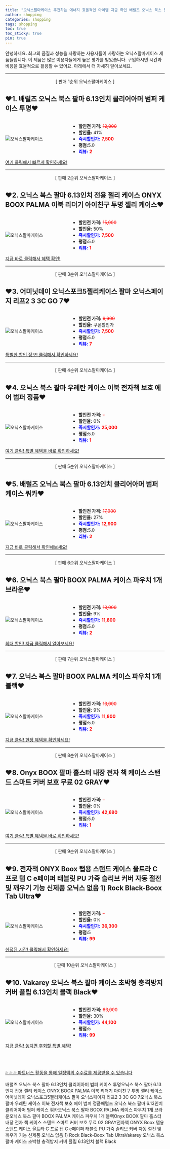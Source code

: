 ```yaml
---
title: "오닉스팔마케이스 추천하는 에너지 효율적인 아이템 지금 확인 배럴즈 오닉스 북스 팔마 6.13인치"
author: shopping
categories: shopping
tags: shopping
toc: true
toc_sticky: true
pin: true
---
```

안녕하세요. 최고의 품질과 성능을 자랑하는 사용자들이 사랑하는 오닉스팔마케이스 제품들입니다. 이 제품은 많은 이용자들에게 높은 평가를 받았습니다. 구입하시면 시간과 비용을 효율적으로 활용할 수 있어요. 아래에서 더 자세히 알아보세요.

---
<p class="toplist" style="margin: 0 auto; display: block; width: fit-content;">[ 판매 1순위 오닉스팔마케이스 ]</p>

<h2><strong>❤️1. 배럴즈 오닉스 북스 팔마 6.13인치 클리어아머 범퍼 케이스 투명❤️</strong></h2>

<div style="display: flex; align-items: center;">
    <div style="flex: 0.4;">
        <img src="https://thumbnail10.coupangcdn.com/thumbnails/remote/230x230ex/image/vendor_inventory/bfcb/657d01fd8124ded2db606aafa8a1d6570e7fb695e644ccc4d12bba4eb26f.jpg" alt="오닉스팔마케이스" style="max-width: 100%;">
    </div>
    <div style="flex: 0.6; margin-left: 10px;">
        <ul>
            <li><strong>할인전 가격:</strong> <del style="color: red;">12,900</del></li>
            <li><strong>할인율:</strong> 41%</li>
            <li><span style='color:blue'><strong>즉시할인가:</strong></span> <span style='color:red'><strong>7,500</strong></span></li>
            <li><strong>평점:</strong>5.0</li>
            <li><span style='color:blue'><strong>리뷰:</strong></span> <span style='color:red'><strong>2</strong></span></li>
        </ul>
    </div>
</div>
<div class="center">
    <a href="https://William4Davisa.github.io?lptag=AF9450613&subid=githubio&pageKey=8191819714&traceid=V0-153&itemId=23446523734&vendorItemId=90473308112" class="myButton">
        여기 클릭해서 빠르게 확인하세요!
    </a>
</div>


---
<p class="toplist" style="margin: 0 auto; display: block; width: fit-content;">[ 판매 2순위 오닉스팔마케이스 ]</p>

<h2><strong>❤️2. 오닉스 북스 팔마 6.13인치 전용 젤리 케이스 ONYX BOOX PALMA 이북 리더기 아이친구 투명 젤리 케이스❤️</strong></h2>

<div style="display: flex; align-items: center;">
    <div style="flex: 0.4;">
        <img src="https://thumbnail7.coupangcdn.com/thumbnails/remote/230x230ex/image/vendor_inventory/e42c/7e29c5ff4dc26682c75f0f8dc61a2fa876573b71e1bf5d66197b345d301a.jpg" alt="오닉스팔마케이스" style="max-width: 100%;">
    </div>
    <div style="flex: 0.6; margin-left: 10px;">
        <ul>
            <li><strong>할인전 가격:</strong> <del style="color: red;">15,000</del></li>
            <li><strong>할인율:</strong> 50%</li>
            <li><span style='color:blue'><strong>즉시할인가:</strong></span> <span style='color:red'><strong>7,500</strong></span></li>
            <li><strong>평점:</strong>5.0</li>
            <li><span style='color:blue'><strong>리뷰:</strong></span> <span style='color:red'><strong>1</strong></span></li>
        </ul>
    </div>
</div>
<div class="center">
    <a href="https://William4Davisa.github.io?lptag=AF9450613&subid=githubio&pageKey=8208066517&traceid=V0-153&itemId=23549565942&vendorItemId=90575634666" class="myButton">
        지금 바로 클릭해서 혜택 확인!
    </a>
</div>


---
<p class="toplist" style="margin: 0 auto; display: block; width: fit-content;">[ 판매 3순위 오닉스팔마케이스 ]</p>

<h2><strong>❤️3. 어미닛데이 오닉스포크5젤리케이스 팔마 오닉스페이지 리프2 3 3C GO 7❤️</strong></h2>

<div style="display: flex; align-items: center;">
    <div style="flex: 0.4;">
        <img src="https://thumbnail6.coupangcdn.com/thumbnails/remote/230x230ex/image/vendor_inventory/800a/00cb9a39006b23d45595736cde5d0c8a80035469a182db4fe0a057516538.jpg" alt="오닉스팔마케이스" style="max-width: 100%;">
    </div>
    <div style="flex: 0.6; margin-left: 10px;">
        <ul>
            <li><strong>할인전 가격:</strong> <del style="color: red;">9,900</del></li>
            <li><strong>할인율:</strong> 쿠폰할인가</li>
            <li><span style='color:blue'><strong>즉시할인가:</strong></span> <span style='color:red'><strong>7,500</strong></span></li>
            <li><strong>평점:</strong>5.0</li>
            <li><span style='color:blue'><strong>리뷰:</strong></span> <span style='color:red'><strong>7</strong></span></li>
        </ul>
    </div>
</div>
<div class="center">
    <a href="https://William4Davisa.github.io?lptag=AF9450613&subid=githubio&pageKey=8215603345&traceid=V0-153&itemId=23597044278&vendorItemId=90622881171" class="myButton">
        특별한 할인 정보! 클릭해서 확인하세요!
    </a>
</div>


---
<p class="toplist" style="margin: 0 auto; display: block; width: fit-content;">[ 판매 4순위 오닉스팔마케이스 ]</p>

<h2><strong>❤️4. 오닉스 북스 팔마 우레탄 케이스 이북 전자책 보호 에어 범퍼 정품❤️</strong></h2>

<div style="display: flex; align-items: center;">
    <div style="flex: 0.4;">
        <img src="https://thumbnail10.coupangcdn.com/thumbnails/remote/230x230ex/image/vendor_inventory/9003/db7e29fb958b1aa03b8f9813c8948eeeb6509a278c9df3b4792ab9c94456.jpg" alt="오닉스팔마케이스" style="max-width: 100%;">
    </div>
    <div style="flex: 0.6; margin-left: 10px;">
        <ul>
            <li><strong>할인전 가격:</strong> <del style="color: red;">-</del></li>
            <li><strong>할인율:</strong> 0%</li>
            <li><span style='color:blue'><strong>즉시할인가:</strong></span> <span style='color:red'><strong>25,000</strong></span></li>
            <li><strong>평점:</strong>5.0</li>
            <li><span style='color:blue'><strong>리뷰:</strong></span> <span style='color:red'><strong>1</strong></span></li>
        </ul>
    </div>
</div>
<div class="center">
    <a href="https://William4Davisa.github.io?lptag=AF9450613&subid=githubio&pageKey=8126619469&traceid=V0-153&itemId=23069569188&vendorItemId=90103143008" class="myButton">
        여기 클릭! 특별 혜택을 바로 확인하세요!
    </a>
</div>


---
<p class="toplist" style="margin: 0 auto; display: block; width: fit-content;">[ 판매 5순위 오닉스팔마케이스 ]</p>

<h2><strong>❤️5. 배럴즈 오닉스 북스 팔마 6.13인치 클리어아머 범퍼 케이스 쿼카❤️</strong></h2>

<div style="display: flex; align-items: center;">
    <div style="flex: 0.4;">
        <img src="https://thumbnail10.coupangcdn.com/thumbnails/remote/230x230ex/image/vendor_inventory/3bae/9c4d2427ad83c1abf312c02d6ce4f2bcdcdfdaafe53f74421f212420deab.jpg" alt="오닉스팔마케이스" style="max-width: 100%;">
    </div>
    <div style="flex: 0.6; margin-left: 10px;">
        <ul>
            <li><strong>할인전 가격:</strong> <del style="color: red;">17,900</del></li>
            <li><strong>할인율:</strong> 27%</li>
            <li><span style='color:blue'><strong>즉시할인가:</strong></span> <span style='color:red'><strong>12,900</strong></span></li>
            <li><strong>평점:</strong>5.0</li>
            <li><span style='color:blue'><strong>리뷰:</strong></span> <span style='color:red'><strong>2</strong></span></li>
        </ul>
    </div>
</div>
<div class="center">
    <a href="https://William4Davisa.github.io?lptag=AF9450613&subid=githubio&pageKey=8191819714&traceid=V0-153&itemId=23446523730&vendorItemId=90473308097" class="myButton">
        지금 바로 클릭해서 확인해보세요!
    </a>
</div>


---
<p class="toplist" style="margin: 0 auto; display: block; width: fit-content;">[ 판매 6순위 오닉스팔마케이스 ]</p>

<h2><strong>❤️6. 오닉스 북스 팔마 BOOX PALMA 케이스 파우치 1개 브라운❤️</strong></h2>

<div style="display: flex; align-items: center;">
    <div style="flex: 0.4;">
        <img src="https://thumbnail9.coupangcdn.com/thumbnails/remote/230x230ex/image/vendor_inventory/ffbe/330b6c43248d9e2dd9372ce680d0221a1dc95f2c9075ba7cf11b22549799.jpg" alt="오닉스팔마케이스" style="max-width: 100%;">
    </div>
    <div style="flex: 0.6; margin-left: 10px;">
        <ul>
            <li><strong>할인전 가격:</strong> <del style="color: red;">13,000</del></li>
            <li><strong>할인율:</strong> 9%</li>
            <li><span style='color:blue'><strong>즉시할인가:</strong></span> <span style='color:red'><strong>11,800</strong></span></li>
            <li><strong>평점:</strong>5.0</li>
            <li><span style='color:blue'><strong>리뷰:</strong></span> <span style='color:red'><strong>2</strong></span></li>
        </ul>
    </div>
</div>
<div class="center">
    <a href="https://William4Davisa.github.io?lptag=AF9450613&subid=githubio&pageKey=7915912094&traceid=V0-153&itemId=21733023266&vendorItemId=88782179728" class="myButton">
        최대 할인! 지금 클릭해서 알아보세요!
    </a>
</div>


---
<p class="toplist" style="margin: 0 auto; display: block; width: fit-content;">[ 판매 7순위 오닉스팔마케이스 ]</p>

<h2><strong>❤️7. 오닉스 북스 팔마 BOOX PALMA 케이스 파우치 1개 블랙❤️</strong></h2>

<div style="display: flex; align-items: center;">
    <div style="flex: 0.4;">
        <img src="https://thumbnail10.coupangcdn.com/thumbnails/remote/230x230ex/image/vendor_inventory/d8d1/72b485d01f85ce76a24cda01744fc9537f56ca87e99e832ba8fa1cc76b52.jpg" alt="오닉스팔마케이스" style="max-width: 100%;">
    </div>
    <div style="flex: 0.6; margin-left: 10px;">
        <ul>
            <li><strong>할인전 가격:</strong> <del style="color: red;">13,000</del></li>
            <li><strong>할인율:</strong> 9%</li>
            <li><span style='color:blue'><strong>즉시할인가:</strong></span> <span style='color:red'><strong>11,800</strong></span></li>
            <li><strong>평점:</strong>5.0</li>
            <li><span style='color:blue'><strong>리뷰:</strong></span> <span style='color:red'><strong>2</strong></span></li>
        </ul>
    </div>
</div>
<div class="center">
    <a href="https://William4Davisa.github.io?lptag=AF9450613&subid=githubio&pageKey=7915912094&traceid=V0-153&itemId=21733023269&vendorItemId=88782179739" class="myButton">
        지금 클릭! 한정 혜택을 확인하세요!
    </a>
</div>


---
<p class="toplist" style="margin: 0 auto; display: block; width: fit-content;">[ 판매 8순위 오닉스팔마케이스 ]</p>

<h2><strong>❤️8. Onyx BOOX 팔마 홀스터 내장 전자 책 케이스 스탠드 스마트 커버 보호 무료 02 GRAY❤️</strong></h2>

<div style="display: flex; align-items: center;">
    <div style="flex: 0.4;">
        <img src="https://thumbnail6.coupangcdn.com/thumbnails/remote/230x230ex/image/vendor_inventory/3b69/705d757e1d943465ce699c14b9105491d7e245129b167b2ee9fab81d8d2e.jpg" alt="오닉스팔마케이스" style="max-width: 100%;">
    </div>
    <div style="flex: 0.6; margin-left: 10px;">
        <ul>
            <li><strong>할인전 가격:</strong> <del style="color: red;">-</del></li>
            <li><strong>할인율:</strong> 0%</li>
            <li><span style='color:blue'><strong>즉시할인가:</strong></span> <span style='color:red'><strong>42,690</strong></span></li>
            <li><strong>평점:</strong>5.0</li>
            <li><span style='color:blue'><strong>리뷰:</strong></span> <span style='color:red'><strong>1</strong></span></li>
        </ul>
    </div>
</div>
<div class="center">
    <a href="https://William4Davisa.github.io?lptag=AF9450613&subid=githubio&pageKey=7957998280&traceid=V0-153&itemId=21995496603&vendorItemId=90722302759" class="myButton">
        여기 클릭! 특별 혜택을 바로 확인하세요!
    </a>
</div>


---
<p class="toplist" style="margin: 0 auto; display: block; width: fit-content;">[ 판매 9순위 오닉스팔마케이스 ]</p>

<h2><strong>❤️9. 전자책 ONYX Boox 탭용 스탠드 케이스 울트라 C 프로 탭 C e페이퍼 태블릿 PU 가죽 슬리브 커버 자동 절전 및 깨우기 기능 신제품 오닉스 없음 1) Rock Black-Boox Tab Ultra❤️</strong></h2>

<div style="display: flex; align-items: center;">
    <div style="flex: 0.4;">
        <img src="https://thumbnail8.coupangcdn.com/thumbnails/remote/230x230ex/image/vendor_inventory/40be/e853e752eac3c863e2b16b3c7a0c3276d8d418e77a74e50f116a01858e12.jpg" alt="오닉스팔마케이스" style="max-width: 100%;">
    </div>
    <div style="flex: 0.6; margin-left: 10px;">
        <ul>
            <li><strong>할인전 가격:</strong> <del style="color: red;">-</del></li>
            <li><strong>할인율:</strong> 0%</li>
            <li><span style='color:blue'><strong>즉시할인가:</strong></span> <span style='color:red'><strong>36,300</strong></span></li>
            <li><strong>평점:</strong>5</li>
            <li><span style='color:blue'><strong>리뷰:</strong></span> <span style='color:red'><strong>99</strong></span></li>
        </ul>
    </div>
</div>
<div class="center">
    <a href="https://William4Davisa.github.io?lptag=AF9450613&subid=githubio&pageKey=8235095716&traceid=V0-153&itemId=23704636274&vendorItemId=90729637664" class="myButton">
        한정된 시간! 클릭해서 확인하세요!
    </a>
</div>


---
<p class="toplist" style="margin: 0 auto; display: block; width: fit-content;">[ 판매 10순위 오닉스팔마케이스 ]</p>

<h2><strong>❤️10. Vakarey 오닉스 북스 팔마 케이스 초박형 충격방지 커버 플립 6.13인치 블랙 Black❤️</strong></h2>

<div style="display: flex; align-items: center;">
    <div style="flex: 0.4;">
        <img src="https://thumbnail6.coupangcdn.com/thumbnails/remote/230x230ex/image/vendor_inventory/604b/8d4b8d40c24e809c53d3a7e02c800c769e7a5799d0a9a44196c9f5233376.jpg" alt="오닉스팔마케이스" style="max-width: 100%;">
    </div>
    <div style="flex: 0.6; margin-left: 10px;">
        <ul>
            <li><strong>할인전 가격:</strong> <del style="color: red;">63,000</del></li>
            <li><strong>할인율:</strong> 30%</li>
            <li><span style='color:blue'><strong>즉시할인가:</strong></span> <span style='color:red'><strong>44,100</strong></span></li>
            <li><strong>평점:</strong>5</li>
            <li><span style='color:blue'><strong>리뷰:</strong></span> <span style='color:red'><strong>99</strong></span></li>
        </ul>
    </div>
</div>
<div class="center">
    <a href="https://William4Davisa.github.io?lptag=AF9450613&subid=githubio&pageKey=8244307117&traceid=V0-153&itemId=23727047394&vendorItemId=90763397405" class="myButton">
        지금 클릭! 놓치면 후회할 특별 혜택!
    </a>
</div>

<br><br><br>[💦 💦 💦 파트너스 활동을 통해 일정액의 수수료를 제공받을 수 있습니다](https://link.coupang.com/a/bcpT2c)<br><br>배럴즈 오닉스 북스 팔마 6.13인치 클리어아머 범퍼 케이스 투명오닉스 북스 팔마 6.13인치 전용 젤리 케이스 ONYX BOOX PALMA 이북 리더기 아이친구 투명 젤리 케이스어미닛데이 오닉스포크5젤리케이스 팔마 오닉스페이지 리프2 3 3C GO 7오닉스 북스 팔마 우레탄 케이스 이북 전자책 보호 에어 범퍼 정품배럴즈 오닉스 북스 팔마 6.13인치 클리어아머 범퍼 케이스 쿼카오닉스 북스 팔마 BOOX PALMA 케이스 파우치 1개 브라운오닉스 북스 팔마 BOOX PALMA 케이스 파우치 1개 블랙Onyx BOOX 팔마 홀스터 내장 전자 책 케이스 스탠드 스마트 커버 보호 무료 02 GRAY전자책 ONYX Boox 탭용 스탠드 케이스 울트라 C 프로 탭 C e페이퍼 태블릿 PU 가죽 슬리브 커버 자동 절전 및 깨우기 기능 신제품 오닉스 없음 1) Rock Black-Boox Tab UltraVakarey 오닉스 북스 팔마 케이스 초박형 충격방지 커버 플립 6.13인치 블랙 Black